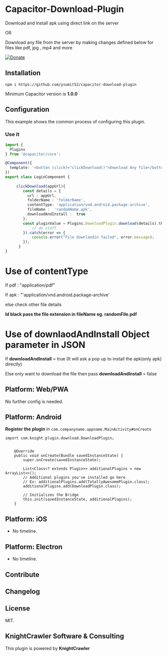 # Capacitor-Download-Plugin
Download and Install apk using direct link on the server

OR

Download any file from the server by making changes defined below for files like pdf, jpg , mp4 and more

[![Donate](https://img.shields.io/badge/Donate-PayPal-green.svg)](https://www.paypal.me/)


## Installation

`npm i https://github.com/ysumit52/capacitor-download-plugin`

Minimum Capacitor version is **1.0.0**

## Configuration

This example shows the common process of configuring this plugin.

### Use it

```typescript
import {
  Plugins
} from '@capacitor/core';

@Component({
  template: '<button (click)="clickDownload()">Download Any file</button>'
})
export class LoginComponent {
   
     clickDownload(appUrl){
        const details = {
          url : appUrl,
          folderName : 'folderName',
          contentType: 'application/vnd.android.package-archive',
          fileName :  'randomName.apk',
          downloadAndInstall :  true
        };
        const pluginValue = Plugins.DownloadPlugin.download(details).then(() => {
            // do stuff
        }).catch(error => {
            console.error("File downlaodin failed", error.message);
        });
      }
}
```
# Use of contentType
If pdf : "application/pdf"

If apk : "'application/vnd.android.package-archive'

else check other file details

**Id black pass the file extension in fileName eg. randomFile.pdf**

# Use of downlaodAndInstall Object parameter in JSON

If **downloadAndInstall** = true (It will ask a pop up to install the apk(only apk) directly)

Else only want to download the file then pass **downloadAndInstall** = false 

## Platform: Web/PWA

No further config is needed.

## Platform: Android

**Register the plugin** in `com.companyname.appname.MainActivity#onCreate`

```
import com.knight.plugin.download.DownloadPlugin;


    @Override
    public void onCreate(Bundle savedInstanceState) {
        super.onCreate(savedInstanceState);

        List<Class<? extends Plugin>> additionalPlugins = new ArrayList<>();
        // Additional plugins you've installed go here
        // Ex: additionalPlugins.add(TotallyAwesomePlugin.class);
        additionalPlugins.add(DownloadPlugin.class);

        // Initializes the Bridge
        this.init(savedInstanceState, additionalPlugins);
    }
```

## Platform: iOS

- No timeline.

## Platform: Electron

- No timeline.

## Contribute


## Changelog


## License

MIT. 

## KnightCrawler Software & Consulting

This plugin is powered by **KnightCrawler**

